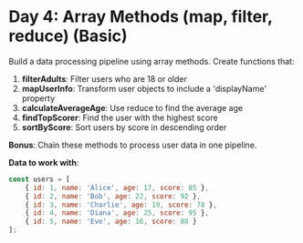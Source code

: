 # Day 4: Array Methods (map, filter, reduce) (Basic)

Build a data processing pipeline using array methods. Create functions that:

1. **filterAdults**: Filter users who are 18 or older
2. **mapUserInfo**: Transform user objects to include a 'displayName' property
3. **calculateAverageAge**: Use reduce to find the average age
4. **findTopScorer**: Find the user with the highest score
5. **sortByScore**: Sort users by score in descending order

**Bonus**: Chain these methods to process user data in one pipeline.

**Data to work with**:
```javascript
const users = [
    { id: 1, name: 'Alice', age: 17, score: 85 },
    { id: 2, name: 'Bob', age: 22, score: 92 },
    { id: 3, name: 'Charlie', age: 19, score: 78 },
    { id: 4, name: 'Diana', age: 25, score: 95 },
    { id: 5, name: 'Eve', age: 16, score: 88 }
];
```
